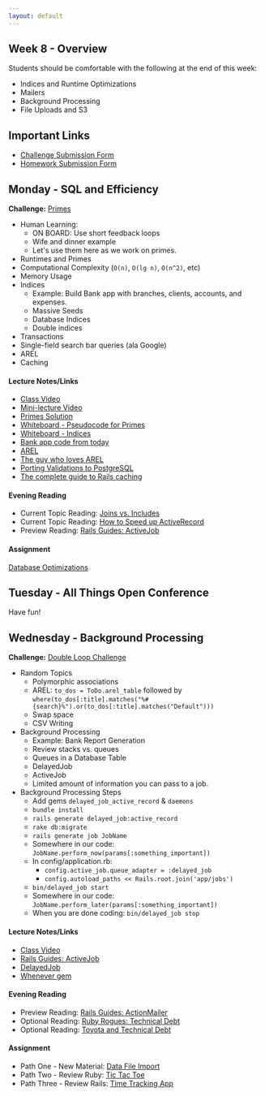 ```yaml
---
layout: default
---
```


## Week 8 - Overview

Students should be comfortable with the following at the end of this week:

* Indices and Runtime Optimizations
* Mailers
* Background Processing
* File Uploads and S3

## Important Links

* [Challenge Submission Form](http://goo.gl/forms/JhvP6hX7VN)
* [Homework Submission Form](http://goo.gl/forms/2Gki2xhdO6)


## Monday - SQL and Efficiency

**Challenge:** [Primes](https://github.com/masonfmatthews/rails_assignments/blob/master/challenges/hard_primes_challenge.rb)

* Human Learning:
  * ON BOARD: Use short feedback loops
  * Wife and dinner example
  * Let's use them here as we work on primes.
* Runtimes and Primes
* Computational Complexity (`O(n)`, `O(lg n)`, `O(n^2)`, etc)
* Memory Usage
* Indices
  * Example: Build Bank app with branches, clients, accounts, and expenses.
  * Massive Seeds
  * Database Indices
  * Double indices
* Transactions
* Single-field search bar queries (ala Google)
* AREL
* Caching

#### Lecture Notes/Links

* [Class Video](https://youtu.be/CDg0TqZXE2c)
* [Mini-lecture Video](https://youtu.be/KSR6R5yYQ4g)
* [Primes Solution](w8-1/primes.rb)
* [Whiteboard - Pseudocode for Primes](http://tiyd-rails.s3.amazonaws.com/pictures/uploaded_files/000/000/052/original/pseudo_prime.JPG?1445287966)
* [Whiteboard - Indices](http://tiyd-rails.s3.amazonaws.com/pictures/uploaded_files/000/000/053/original/index_binary_tree.JPG?1445287981)
* [Bank app code from today](https://github.com/tiyd-rails-2015-08/bank_example)
* [AREL](https://github.com/rails/arel)
* [The guy who loves AREL](http://www.youtube.com/watch?v=ShPAxNcLm3o)
* [Porting Validations to PostgreSQL](http://shuber.io/porting-activerecord-validations-to-postgres/)
* [The complete guide to Rails caching](http://www.nateberkopec.com/2015/07/15/the-complete-guide-to-rails-caching.html)

#### Evening Reading

* Current Topic Reading: [Joins vs. Includes](http://blog.bigbinary.com/2013/07/01/preload-vs-eager-load-vs-joins-vs-includes.html)
* Current Topic Reading: [How to Speed up ActiveRecord](http://blog.codeship.com/speed-up-activerecord/)
* Preview Reading: [Rails Guides: ActiveJob](http://edgeguides.rubyonrails.org/active_job_basics.html)

#### Assignment

[Database Optimizations](https://github.com/tiyd-rails-2015-08/database_optimizations)

## Tuesday - All Things Open Conference

Have fun!

## Wednesday - Background Processing

**Challenge:** [Double Loop Challenge](https://github.com/masonfmatthews/rails_assignments/blob/master/challenges/double_loop_challenge.rb)

* Random Topics
  * Polymorphic associations
  * AREL: `to_dos = ToDo.arel_table` followed by `where(to_dos[:title].matches("%#{search}%").or(to_dos[:title].matches("Default")))`
  * Swap space
  * CSV Writing
* Background Processing
  * Example: Bank Report Generation
  * Review stacks vs. queues
  * Queues in a Database Table
  * DelayedJob
  * ActiveJob
  * Limited amount of information you can pass to a job.
* Background Processing Steps  
  * Add gems `delayed_job_active_record` & `daemons`
  * `bundle install`
  * `rails generate delayed_job:active_record`
  * `rake db:migrate`
  * `rails generate job JobName`
  * Somewhere in our code: `JobName.perform_now(params[:something_important])`
  * In config/application.rb:
    * `config.active_job.queue_adapter = :delayed_job`
    * `config.autoload_paths << Rails.root.join('app/jobs')`
  * `bin/delayed_job start`
  * Somewhere in our code: `JobName.perform_later(params[:something_important])`
  * When you are done coding: `bin/delayed_job stop`

#### Lecture Notes/Links

* [Class Video](https://youtu.be/loJEKuJRNHU)
* [Rails Guides: ActiveJob](http://edgeguides.rubyonrails.org/active_job_basics.html)
* [DelayedJob](https://github.com/collectiveidea/delayed_job)
* [Whenever gem](https://github.com/javan/whenever)

#### Evening Reading

* Preview Reading: [Rails Guides: ActionMailer](http://guides.rubyonrails.org/action_mailer_basics.html)
* Optional Reading: [Ruby Rogues: Technical Debt](http://devchat.tv/ruby-rogues/technical-debt)
* Optional Reading: [Toyota and Technical Debt](http://www.safetyresearch.net/blog/articles/toyota-unintended-acceleration-and-big-bowl-%E2%80%9Cspaghetti%E2%80%9D-code)

#### Assignment

* Path One - New Material: [Data File Import](https://github.com/tiyd-rails-2015-08/data_file_import)
* Path Two - Review Ruby: [Tic Tac Toe](https://github.com/tiyd-rails-2015-08/overview_tic_tac_toe)
* Path Three - Review Rails: [Time Tracking App](https://github.com/tiyd-rails-2015-08/overview_time_tracking_app)


<!--

## Thursday - Mailers

**Challenge:** [Javascript (in Tabula Railsa)](https://github.com/masonfmatthews/rails_assignments/blob/master/challenges/rails_javascript.md)

* Agile:
  * ON BOARD: Code review sessions
  * ON BOARD: Consider technical debt
* Mailer Steps
  * Example: new student email
  * `rails g mailer MailerNameMailer action_name other_action_name`
  * Modify views and mailers as you see fit
  * Add gmail style config to `environments/development.rb` per http://guides.rubyonrails.org/action_mailer_basics.html#action-mailer-configuration-for-gmail
  * Somewhere in our code: `MailerNameMailer.other_action_name.deliver_now`
  * `.deliver_now`
  * Example: send yesterday's report instead of displaying it.

#### Lecture Notes/Links

* [Class Video]()
* [Rails Guides: ActionMailer](http://guides.rubyonrails.org/action_mailer_basics.html)
* [Mailgun](http://www.mailgun.com/)
* [SendGrid](https://addons.heroku.com/sendgrid?utm_campaign=category&utm_medium=dashboard&utm_source=addons)

#### Evening Reading

* Preview Reading: [Paperclip](https://github.com/thoughtbot/paperclip)
* Optional Reading: [Ruby Rogues: Code Review Culture](http://devchat.tv/ruby-rogues/216-rr-code-review-culture-with-derek-prior)


## Weekend Assignment

[Stack Undertow](https://github.com/tiyd-rails-2015-08/stack_undertow)
<!-- [Gradebook Tickets](https://github.com/tiyd-rails-2015-08/gradebook_tickets) -->
